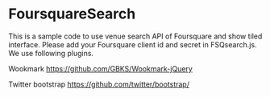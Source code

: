 FoursquareSearch
================
This is a sample code to use venue search API of Foursquare and show tiled interface.
Please add your Foursquare client id and secret in FSQsearch.js.
We use following plugins.

Wookmark
https://github.com/GBKS/Wookmark-jQuery

Twitter bootstrap
https://github.com/twitter/bootstrap/